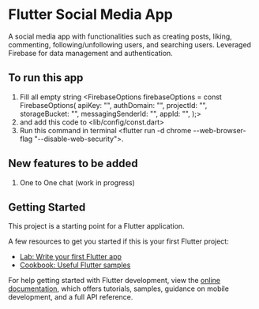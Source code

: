 # Flutter Social Media App

A social media app with functionalities such as creating posts, liking, commenting,
following/unfollowing users, and searching users. Leveraged Firebase for data management
and authentication.

## To run this app
1. Fill all empty string   <FirebaseOptions firebaseOptions = const FirebaseOptions(
  apiKey: "",
  authDomain: "",
  projectId: "",
  storageBucket: "",
  messagingSenderId: "",
  appId: "",
);>
2. and add this code to <lib/config/const.dart>
3. Run this command in terminal <flutter run -d chrome --web-browser-flag "--disable-web-security">.


## New features to be added
1. One to One chat (work in progress)

## Getting Started

This project is a starting point for a Flutter application.

A few resources to get you started if this is your first Flutter project:

- [Lab: Write your first Flutter app](https://docs.flutter.dev/get-started/codelab)
- [Cookbook: Useful Flutter samples](https://docs.flutter.dev/cookbook)

For help getting started with Flutter development, view the
[online documentation](https://docs.flutter.dev/), which offers tutorials,
samples, guidance on mobile development, and a full API reference.
